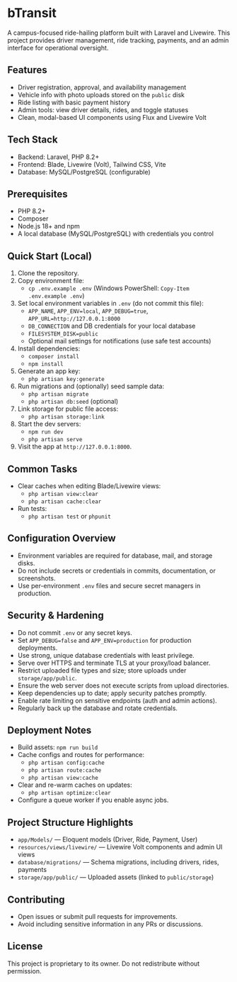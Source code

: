 # bTransit

A campus-focused ride-hailing platform built with Laravel and Livewire. This project provides driver management, ride tracking, payments, and an admin interface for operational oversight.

## Features
- Driver registration, approval, and availability management
- Vehicle info with photo uploads stored on the `public` disk
- Ride listing with basic payment history
- Admin tools: view driver details, rides, and toggle statuses
- Clean, modal-based UI components using Flux and Livewire Volt

## Tech Stack
- Backend: Laravel, PHP 8.2+
- Frontend: Blade, Livewire (Volt), Tailwind CSS, Vite
- Database: MySQL/PostgreSQL (configurable)

## Prerequisites
- PHP 8.2+
- Composer
- Node.js 18+ and npm
- A local database (MySQL/PostgreSQL) with credentials you control

## Quick Start (Local)
1. Clone the repository.
2. Copy environment file:
   - `cp .env.example .env` (Windows PowerShell: `Copy-Item .env.example .env`)
3. Set local environment variables in `.env` (do not commit this file):
   - `APP_NAME`, `APP_ENV=local`, `APP_DEBUG=true`, `APP_URL=http://127.0.0.1:8000`
   - `DB_CONNECTION` and DB credentials for your local database
   - `FILESYSTEM_DISK=public`
   - Optional mail settings for notifications (use safe test accounts)
4. Install dependencies:
   - `composer install`
   - `npm install`
5. Generate an app key:
   - `php artisan key:generate`
6. Run migrations and (optionally) seed sample data:
   - `php artisan migrate`
   - `php artisan db:seed` (optional)
7. Link storage for public file access:
   - `php artisan storage:link`
8. Start the dev servers:
   - `npm run dev`
   - `php artisan serve`
9. Visit the app at `http://127.0.0.1:8000`.

## Common Tasks
- Clear caches when editing Blade/Livewire views:
  - `php artisan view:clear`
  - `php artisan cache:clear`
- Run tests:
  - `php artisan test` or `phpunit`

## Configuration Overview
- Environment variables are required for database, mail, and storage disks.
- Do not include secrets or credentials in commits, documentation, or screenshots.
- Use per-environment `.env` files and secure secret managers in production.

## Security & Hardening
- Do not commit `.env` or any secret keys.
- Set `APP_DEBUG=false` and `APP_ENV=production` for production deployments.
- Use strong, unique database credentials with least privilege.
- Serve over HTTPS and terminate TLS at your proxy/load balancer.
- Restrict uploaded file types and size; store uploads under `storage/app/public`.
- Ensure the web server does not execute scripts from upload directories.
- Keep dependencies up to date; apply security patches promptly.
- Enable rate limiting on sensitive endpoints (auth and admin actions).
- Regularly back up the database and rotate credentials.

## Deployment Notes
- Build assets: `npm run build`
- Cache configs and routes for performance:
  - `php artisan config:cache`
  - `php artisan route:cache`
  - `php artisan view:cache`
- Clear and re-warm caches on updates:
  - `php artisan optimize:clear`
- Configure a queue worker if you enable async jobs.

## Project Structure Highlights
- `app/Models/` — Eloquent models (Driver, Ride, Payment, User)
- `resources/views/livewire/` — Livewire Volt components and admin UI views
- `database/migrations/` — Schema migrations, including drivers, rides, payments
- `storage/app/public/` — Uploaded assets (linked to `public/storage`)

## Contributing
- Open issues or submit pull requests for improvements.
- Avoid including sensitive information in any PRs or discussions.

## License
This project is proprietary to its owner. Do not redistribute without permission.